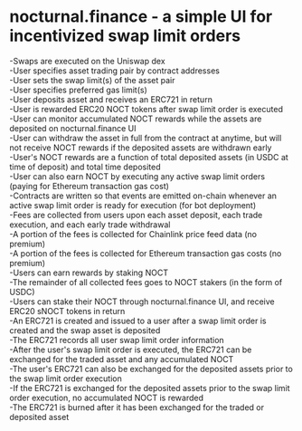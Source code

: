 # nocturnal.finance - a simple UI for incentivized swap limit orders  

-Swaps are executed on the Uniswap dex  
-User specifies asset trading pair by contract addresses  
-User sets the swap limit(s) of the asset pair  
-User specifies preferred gas limit(s)  
-User deposits asset and receives an ERC721 in return  
-User is rewarded ERC20 NOCT tokens after swap limit order is executed  
-User can monitor accumulated NOCT rewards while the assets are deposited on nocturnal.finance UI  
-User can withdraw the asset in full from the contract at anytime, but will not receive NOCT rewards if the deposited assets are withdrawn early   
-User's NOCT rewards are a function of total deposited assets (in USDC at time of deposit) and total time deposited  
-User can also earn NOCT by executing any active swap limit orders (paying for Ethereum transaction gas cost)  
-Contracts are written so that events are emitted on-chain whenever an active swap limit order is ready for execution (for bot deployment)  
-Fees are collected from users upon each asset deposit, each trade execution, and each early trade withdrawal  
-A portion of the fees is collected for Chainlink price feed data (no premium)  
-A portion of the fees is collected for Ethereum transaction gas costs (no premium)  
-Users can earn rewards by staking NOCT  
-The remainder of all collected fees goes to NOCT stakers (in the form of USDC)  
-Users can stake their NOCT through nocturnal.finance UI, and receive ERC20 sNOCT tokens in return  
-An ERC721 is created and issued to a user after a swap limit order is created and the swap asset is deposited  
-The ERC721 records all user swap limit order information  
-After the user's swap limit order is executed, the ERC721 can be exchanged for the traded asset and any accumulated NOCT  
-The user's ERC721 can also be exchanged for the deposited assets prior to the swap limit order execution  
-If the ERC721 is exchanged for the deposited assets prior to the swap limit order execution, no accumulated NOCT is rewarded    
-The ERC721 is burned after it has been exchanged for the traded or deposited asset  
